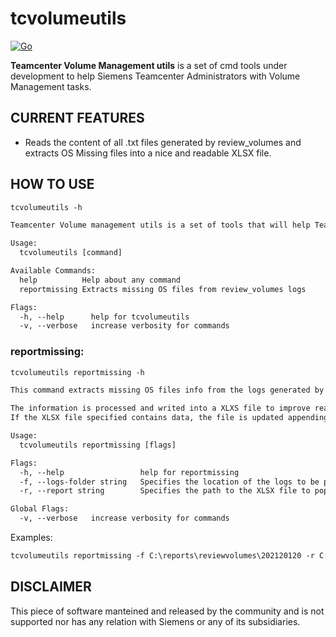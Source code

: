 # **tcvolumeutils**

[![Go](https://github.com/srgio-es/tcvolumeutils/actions/workflows/go.yml/badge.svg)](https://github.com/srgio-es/tcvolumeutils/actions/workflows/go.yml)

**Teamcenter Volume Management utils** is a set of cmd tools under development to help Siemens Teamcenter Administrators with Volume Management tasks.

## **CURRENT FEATURES**

* Reads the content of all .txt files generated by review_volumes and extracts OS Missing files into a nice and readable XLSX file.

## **HOW TO USE**

```txt
tcvolumeutils -h

Teamcenter Volume management utils is a set of tools that will help Teamcenter administrator to perform some TC volumes management tedious tasks in an easier way.

Usage:
  tcvolumeutils [command]

Available Commands:
  help          Help about any command
  reportmissing Extracts missing OS files from review_volumes logs

Flags:
  -h, --help      help for tcvolumeutils
  -v, --verbose   increase verbosity for commands
```

### **reportmissing:**

```txt
tcvolumeutils reportmissing -h

This command extracts missing OS files info from the logs generated by the review_volumes command.

The information is processed and writed into a XLXS file to improve readiness.
If the XLSX file specified contains data, the file is updated appending the new values.

Usage:
  tcvolumeutils reportmissing [flags]

Flags:
  -h, --help                 help for reportmissing
  -f, --logs-folder string   Specifies the location of the logs to be processed
  -r, --report string        Specifies the path to the XLSX file to populate with the results. (default "volumes-report.xlsx")

Global Flags:
  -v, --verbose   increase verbosity for commands
```

Examples:

```txt
tcvolumeutils reportmissing -f C:\reports\reviewvolumes\202120120 -r C:\results\reviewvolumes_202120120.xlsx -v
```

## **DISCLAIMER**

This piece of software manteined and released by the community and is not supported nor has any relation with Siemens or any of its subsidiaries.
